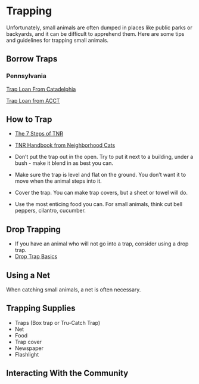 # Trapping

Unfortunately, small animals are often dumped in places like public parks or backyards, and it can be difficult to apprehend them. Here are some tips and guidelines for trapping small animals.

## Borrow Traps

### Pennsylvania

[Trap Loan From Catadelphia](https://calendly.com/ainedoley/traplibrary?fbclid=IwAR2frgJr-9rHfMhUIpvgy4G4i1kni4aRdu2Oa1ijdtBstK9lzxuBBiT-G44&month=2019-08)

[Trap Loan from ACCT](https://docs.google.com/forms/d/13CN0EIpEeyQSfJZtJFVqSY4Ucu7wGF1zkyzRJC8W67k/viewform?fbclid=IwAR37y0rW1FJP18Zf4ew1mykZOa9wz6N5k8rQ4-YTRg-6nHOOlQhvGvArSp0&edit_requested=true#response=ACYDBNgI8jtLATQPAUAPoI8yq7Z26qGX3ZlnF4i9AF7zDsefh2VD8Z-OTvJNeEI)

## How to Trap

* [The 7 Steps of TNR](https://www.neighborhoodcats.org/how-to-tnr/getting-started/the-7-steps-of-tnr)  
* [TNR Handbook from Neighborhood Cats](files/nc_tnr_handbook_web_v5-4.pdf)    

* Don’t put the trap out in the open. Try to put it next to a building, under a bush - make it blend in as best you can.
* Make sure the trap is level and flat on the ground. You don’t want it to move when the animal steps into it.
* Cover the trap. You can make trap covers, but a sheet or towel will do.
* Use the most enticing food you can. For small animals, think cut bell peppers, cilantro, cucumber.

## Drop Trapping

* If you have an animal who will not go into a trap, consider using a drop trap.
* [Drop Trap Basics](https://www.neighborhoodcats.org/how-to-tnr/trapping/drop-traps)

## Using a Net

When catching small animals, a net is often necessary.

## Trapping Supplies

* Traps (Box trap or Tru-Catch Trap)
* Net
* Food
* Trap cover
* Newspaper
* Flashlight

## Interacting With the Community
